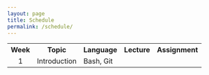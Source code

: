 ```yaml
---
layout: page
title: Schedule
permalink: /schedule/
---
```


<table style="width: 100%;">
<tr><th>Week</th><th>Topic</th><th>Language</th><th>Lecture</th><th>Assignment</th></tr>
<tr><td style="text-align: center;">1</td><td>Introduction</td><td>Bash, Git</td><td></td><td></td></tr>
</table>
